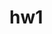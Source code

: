 # hw1
<!-- This homework assignment is a website I created which focuses on my fake bubble tea shop! -->